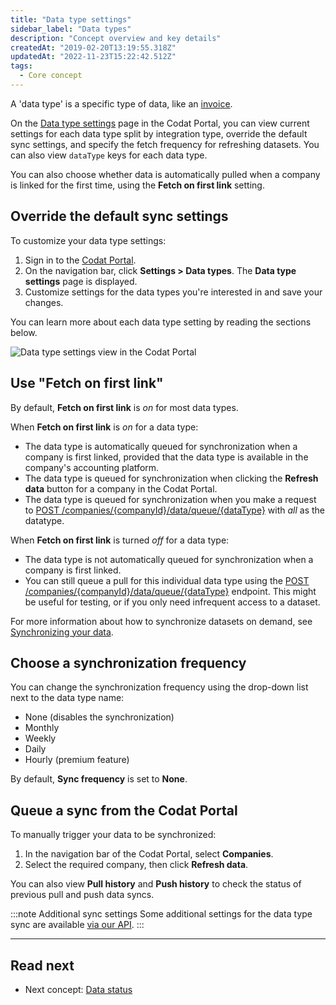 ```yaml
---
title: "Data type settings"
sidebar_label: "Data types"
description: "Concept overview and key details"
createdAt: "2019-02-20T13:19:55.318Z"
updatedAt: "2022-11-23T15:22:42.512Z"
tags:
  - Core concept
---
```


A 'data type' is a specific type of data, like an [invoice](/accounting-api#/schemas/Invoice).

On the <a className="external" href="https://app.codat.io/settings/data-types" target="_blank">Data type settings</a> page in the Codat Portal, you can view current settings for each data type split by integration type, override the default sync settings, and specify the fetch frequency for refreshing datasets. You can also view `dataType` keys for each data type.

You can also choose whether data is automatically pulled when a company is linked for the first time, using the **Fetch on first link** setting.

## Override the default sync settings

To customize your data type settings:

1. Sign in to the <a href="https://app.codat.io" target="_blank">Codat Portal</a>.
2. On the navigation bar, click **Settings > Data types**. The **Data type settings** page is displayed.
3. Customize settings for the data types you're interested in and save your changes.

You can learn more about each data type setting by reading the sections below.

<img
  src="/img/old/64728a5-datat_type_settings.PNG"
  alt="Data type settings view in the Codat Portal"
/>

## Use "Fetch on first link"

By default, **Fetch on first link** is _on_ for most data types.

When **Fetch on first link** is _on_ for a data type:

- The data type is automatically queued for synchronization when a company is first linked, provided that the data type is available in the company's accounting platform.
- The data type is queued for synchronization when clicking the **Refresh data** button for a company in the Codat Portal.
- The data type is queued for synchronization when you make a request to [POST /companies/{companyId}/data/queue/{dataType}](https://api.codat.io/swagger/index.html#/Data/post_companies__companyId__data_queue__dataType_) with _all_ as the datatype.

When **Fetch on first link** is turned _off_ for a data type:

- The data type is not automatically queued for synchronization when a company is first linked.
- You can still queue a pull for this individual data type using the [POST /companies/{companyId}/data/queue/{dataType}](https://api.codat.io/swagger/index.html#/Data/post_companies__companyId__data_queue__dataType_) endpoint. This might be useful for testing, or if you only need infrequent access to a dataset.

For more information about how to synchronize datasets on demand, see [Synchronizing your data](/core-concepts/status).

## Choose a synchronization frequency

You can change the synchronization frequency using the drop-down list next to the data type name:

- None (disables the synchronization)
- Monthly
- Weekly
- Daily
- Hourly (premium feature)

By default, **Sync frequency** is set to **None**.

## Queue a sync from the Codat Portal

To manually trigger your data to be synchronized:

1. In the navigation bar of the Codat Portal, select **Companies**.
2. Select the required company, then click **Refresh data**.

You can also view **Pull history** and **Push history** to check the status of previous pull and push data syncs.

:::note Additional sync settings
Some additional settings for the data type sync are available [via our API](/codat-api#/operations/update-sync-settings).
:::

---

## Read next

- Next concept: [Data status](/core-concepts/status)


